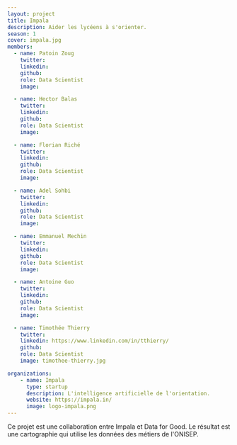 ```yaml
---
layout: project
title: Impala
description: Aider les lycéens à s'orienter.
season: 1
cover: impala.jpg
members:
  - name: Patoin Zoug
    twitter:
    linkedin:
    github:
    role: Data Scientist
    image:

  - name: Hector Balas
    twitter:
    linkedin:
    github:
    role: Data Scientist
    image:

  - name: Florian Riché
    twitter:
    linkedin:
    github:
    role: Data Scientist
    image:

  - name: Adel Sohbi
    twitter:
    linkedin:
    github:
    role: Data Scientist
    image:

  - name: Emmanuel Mechin
    twitter:
    linkedin:
    github:
    role: Data Scientist
    image:

  - name: Antoine Guo
    twitter:
    linkedin:
    github:
    role: Data Scientist
    image:

  - name: Timothée Thierry
    twitter:
    linkedin: https://www.linkedin.com/in/tthierry/
    github:
    role: Data Scientist
    image: timothee-thierry.jpg

organizations:
    - name: Impala
      type: startup
      description: L'intelligence artificielle de l'orientation.
      website: https://impala.in/
      image: logo-impala.png
---
```


Ce projet est une collaboration entre Impala et Data for Good. Le résultat est une cartographie qui utilise les données des métiers de l'ONISEP.
